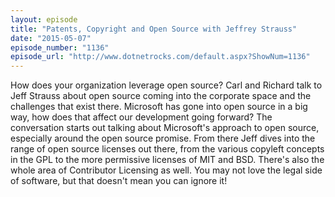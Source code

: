```yaml
---
layout: episode
title: "Patents, Copyright and Open Source with Jeffrey Strauss"
date: "2015-05-07"
episode_number: "1136"
episode_url: "http://www.dotnetrocks.com/default.aspx?ShowNum=1136"
---
```


How does your organization leverage open source? Carl and Richard talk to Jeff Strauss about open source coming into the corporate space and the challenges that exist there. Microsoft has gone into open source in a big way, how does that affect our development going forward? The conversation starts out talking about Microsoft's approach to open source, especially around the open source promise. From there Jeff dives into the range of open source licenses out there, from the various copyleft concepts in the GPL to the more permissive licenses of MIT and BSD. There's also the whole area of Contributor Licensing as well. You may not love the legal side of software, but that doesn't mean you can ignore it!
